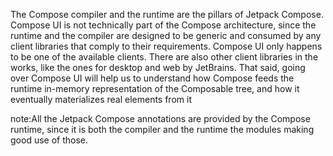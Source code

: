 The Compose compiler and the runtime are the pillars of Jetpack Compose. Compose UI is not technically part of the Compose architecture, since the runtime and the compiler are designed to be generic and consumed by any client libraries that comply to their requirements.
Compose UI only happens to be one of the available clients. There are also other client libraries in the works, like the ones for desktop and web by JetBrains. That said, going over Compose UI will help us to understand how Compose feeds the runtime in-memory representation of the Composable tree, and how it eventually materializes real elements from it

note:All the Jetpack Compose annotations are provided by the Compose runtime, since it is both the compiler and the runtime the modules making good use of those.
